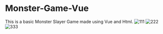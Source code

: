 # Monster-Game-Vue
This is a basic Monster Slayer Game made using Vue and Html.
![111](https://user-images.githubusercontent.com/62652986/131248922-39c96d7f-02b3-4a74-bd36-48775bed0ef4.PNG)
![222](https://user-images.githubusercontent.com/62652986/131248925-385b353c-f7d2-47d4-a747-22c918e320d1.PNG)
![333](https://user-images.githubusercontent.com/62652986/131248927-dc0e5034-0db4-4e3a-bd65-4cbeb5983220.PNG)
